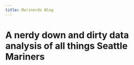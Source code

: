 ```yaml
---
title: Marinerds Blog
---
```


# A nerdy down and dirty data analysis of all things Seattle Mariners
